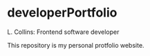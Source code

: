 # developerPortfolio

L. Collins: Frontend software developer

This repository is my personal protfolio website.
